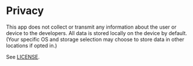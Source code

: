 # Privacy

This app does not collect or transmit any information about the user or device to the developers. All data is stored locally on the device by default. (Your specific OS and storage selection may choose to store data in other locations if opted in.)

See [LICENSE](license).
